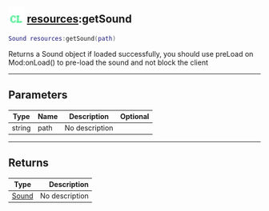 ## <img src="../../.gitbook/assets/client.png" width="32" height="32" /> [resources](../resources/README.md):getSound

```lua
Sound resources:getSound(path)
```

Returns a Sound object if loaded successfully, you should use preLoad on Mod:onLoad() to pre-load the sound and not block the client

-----------------
## Parameters

| Type   | Name | Description | Optional |
| ------ | ---- | ----------- | -------: |
| string | path | No description |  |

-----------------
## Returns

| Type   | Description |
| ------ | ----------: |
| [Sound](../sound/README.md) | No description |
